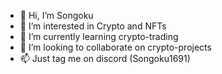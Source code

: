 - 👋 Hi, I’m Songoku
- 👀 I’m interested in Crypto and NFTs
- 🌱 I’m currently learning crypto-trading
- 💞️ I’m looking to collaborate on crypto-projects
- 📫 Just tag me on discord (Songoku1691)

<!---
Songoku1691/Songoku1691 is a ✨ special ✨ repository because its `README.md` (this file) appears on your GitHub profile.
You can click the Preview link to take a look at your changes.
--->
